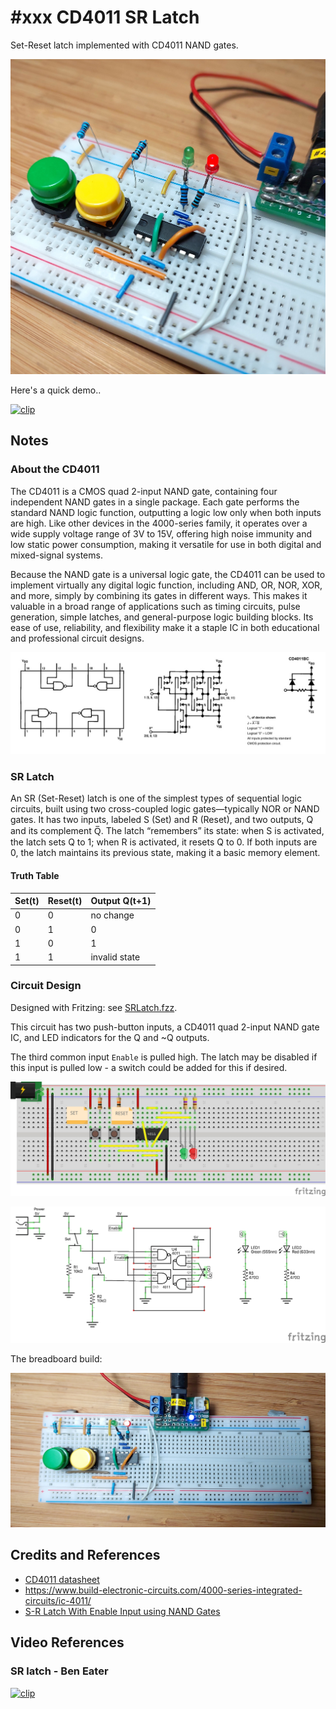 # #xxx CD4011 SR Latch

Set-Reset latch implemented with CD4011 NAND gates.

![Build](./assets/SRLatch_build.jpg?raw=true)

Here's a quick demo..

[![clip](https://img.youtube.com/vi/K-9pPVKBUcs/0.jpg)](https://www.youtube.com/watch?v=K-9pPVKBUcs)

## Notes

### About the CD4011

The CD4011 is a CMOS quad 2-input NAND gate, containing four independent NAND gates in a single package. Each gate performs the standard NAND logic function, outputting a logic low only when both inputs are high. Like other devices in the 4000-series family, it operates over a wide supply voltage range of 3V to 15V, offering high noise immunity and low static power consumption, making it versatile for use in both digital and mixed-signal systems.

Because the NAND gate is a universal logic gate, the CD4011 can be used to implement virtually any digital logic function, including AND, OR, NOR, XOR, and more, simply by combining its gates in different ways. This makes it valuable in a broad range of applications such as timing circuits, pulse generation, simple latches, and general-purpose logic building blocks. Its ease of use, reliability, and flexibility make it a staple IC in both educational and professional circuit designs.

![cd4011](../assets/cd4011-ref.jpg)

### SR Latch

An SR (Set-Reset) latch is one of the simplest types of sequential logic circuits, built using two cross-coupled logic gates—typically NOR or NAND gates. It has two inputs, labeled S (Set) and R (Reset), and two outputs, Q and its complement Q̅. The latch “remembers” its state: when S is activated, the latch sets Q to 1; when R is activated, it resets Q to 0. If both inputs are 0, the latch maintains its previous state, making it a basic memory element.

#### Truth Table

| Set(t) | Reset(t) | Output Q(t+1) |
|--------|----------|---------------|
|      0 |        0 | no change     |
|      0 |        1 | 0             |
|      1 |        0 | 1             |
|      1 |        1 | invalid state |

### Circuit Design

Designed with Fritzing: see [SRLatch.fzz](./SRLatch.fzz).

This circuit has two push-button inputs, a CD4011 quad 2-input NAND gate IC, and LED indicators for the Q and ~Q outputs.

The third common input `Enable` is pulled high. The latch may be disabled if this input is pulled low - a switch could be added for this if desired.

![bb](./assets/SRLatch_bb.jpg?raw=true)

![schematic](./assets/SRLatch_schematic.jpg?raw=true)

The breadboard build:

![bb_build](./assets/SRLatch_bb_build.jpg?raw=true)

## Credits and References

* [CD4011 datasheet](https://www.futurlec.com/4000Series/CD4011.shtml)
* <https://www.build-electronic-circuits.com/4000-series-integrated-circuits/ic-4011/>
* [S-R Latch With Enable Input using NAND Gates](https://www.allaboutcircuits.com/textbook/experiments/chpt-7/nand-gate-s-r-enabled-latch/)

## Video References

### SR latch - Ben Eater

[![clip](https://img.youtube.com/vi/KM0DdEaY5sY/0.jpg)](https://www.youtube.com/watch?v=KM0DdEaY5sY)
